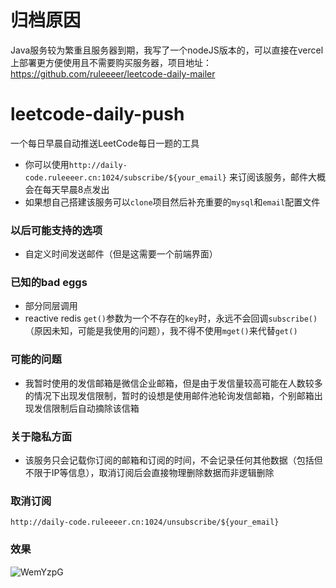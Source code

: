 # 归档原因
Java服务较为繁重且服务器到期，我写了一个nodeJS版本的，可以直接在vercel上部署更方便使用且不需要购买服务器，项目地址：https://github.com/ruleeeer/leetcode-daily-mailer

# leetcode-daily-push
一个每日早晨自动推送LeetCode每日一题的工具
+ 你可以使用`http://daily-code.ruleeeer.cn:1024/subscribe/${your_email}` 来订阅该服务，邮件大概会在每天早晨8点发出
+ 如果想自己搭建该服务可以`clone`项目然后补充重要的`mysql`和`email`配置文件

### 以后可能支持的选项
+ 自定义时间发送邮件（但是这需要一个前端界面）

### 已知的bad eggs
+ 部分同层调用
+ reactive redis `get()`参数为一个不存在的`key`时，永远不会回调`subscribe()`（原因未知，可能是我使用的问题），我不得不使用`mget()`来代替`get()`

### 可能的问题
+ 我暂时使用的发信邮箱是微信企业邮箱，但是由于发信量较高可能在人数较多的情况下出现发信限制，暂时的设想是使用邮件池轮询发信邮箱，个别邮箱出现发信限制后自动摘除该信箱


### 关于隐私方面
+ 该服务只会记载你订阅的邮箱和订阅的时间，不会记录任何其他数据（包括但不限于IP等信息），取消订阅后会直接物理删除数据而非逻辑删除

### 取消订阅
`http://daily-code.ruleeeer.cn:1024/unsubscribe/${your_email}`

### 效果
![WemYzpG](https://user-images.githubusercontent.com/70385062/136496495-ec8025e1-dad1-4a23-b4f6-503dfa3cb84f.png)
